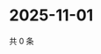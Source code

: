 # 2025-11-01

共 0 条

<!-- BEGIN ZHIHUQUESTIONS -->
<!-- 最后更新时间 Sat Nov 01 2025 17:11:14 GMT+0800 (China Standard Time) -->

<!-- END ZHIHUQUESTIONS -->
